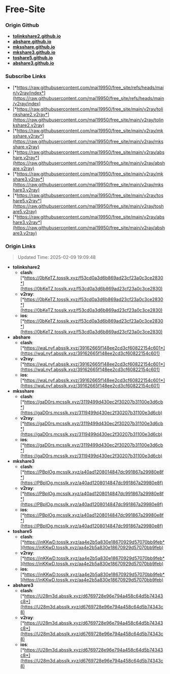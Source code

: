 # Free-Site

### Origin Github

- [**tolinkshare2.github.io**](https://github.com/tolinkshare2/tolinkshare2.github.io)
- [**abshare.github.io**](https://github.com/abshare/abshare.github.io)
- [**mksshare.github.io**](https://github.com/mksshare/mksshare.github.io)
- [**mkshare3.github.io**](https://github.com/mkshare3/mkshare3.github.io)
- [**toshare5.github.io**](https://github.com/toshare5/toshare5.github.io)
- [**abshare3.github.io**](https://github.com/abshare3/abshare3.github.io)

### Subscribe Links

- [*https://raw.githubusercontent.com/mai19950/free_site/refs/heads/main/v2ray/index*](https://raw.githubusercontent.com/mai19950/free_site/refs/heads/main/v2ray/index)
- [*https://raw.githubusercontent.com/mai19950/free_site/main/v2ray/tolinkshare2.v2ray*](https://raw.githubusercontent.com/mai19950/free_site/main/v2ray/tolinkshare2.v2ray)
- [*https://raw.githubusercontent.com/mai19950/free_site/main/v2ray/mksshare.v2ray*](https://raw.githubusercontent.com/mai19950/free_site/main/v2ray/mksshare.v2ray)
- [*https://raw.githubusercontent.com/mai19950/free_site/main/v2ray/abshare.v2ray*](https://raw.githubusercontent.com/mai19950/free_site/main/v2ray/abshare.v2ray)
- [*https://raw.githubusercontent.com/mai19950/free_site/main/v2ray/mkshare3.v2ray*](https://raw.githubusercontent.com/mai19950/free_site/main/v2ray/mkshare3.v2ray)
- [*https://raw.githubusercontent.com/mai19950/free_site/main/v2ray/toshare5.v2ray*](https://raw.githubusercontent.com/mai19950/free_site/main/v2ray/toshare5.v2ray)
- [*https://raw.githubusercontent.com/mai19950/free_site/main/v2ray/abshare3.v2ray*](https://raw.githubusercontent.com/mai19950/free_site/main/v2ray/abshare3.v2ray)

### Origin Links

> Updated Time: 2025-02-09 19:09:48

- **tolinkshare2**
  - **clash**: [*https://0bKeTZ.tosslk.xyz/f53cd0a3d6b869ad23cf23a0c3ce2830*](https://0bKeTZ.tosslk.xyz/f53cd0a3d6b869ad23cf23a0c3ce2830)
  - **v2ray**: [*https://0bKeTZ.tosslk.xyz/f53cd0a3d6b869ad23cf23a0c3ce2830*](https://0bKeTZ.tosslk.xyz/f53cd0a3d6b869ad23cf23a0c3ce2830)
  - **ios**: [*https://0bKeTZ.tosslk.xyz/f53cd0a3d6b869ad23cf23a0c3ce2830*](https://0bKeTZ.tosslk.xyz/f53cd0a3d6b869ad23cf23a0c3ce2830)
- **abshare**
  - **clash**: [*https://waLnyf.absslk.xyz/39162665f148ee2cd3cf60822154c601*](https://waLnyf.absslk.xyz/39162665f148ee2cd3cf60822154c601)
  - **v2ray**: [*https://waLnyf.absslk.xyz/39162665f148ee2cd3cf60822154c601*](https://waLnyf.absslk.xyz/39162665f148ee2cd3cf60822154c601)
  - **ios**: [*https://waLnyf.absslk.xyz/39162665f148ee2cd3cf60822154c601*](https://waLnyf.absslk.xyz/39162665f148ee2cd3cf60822154c601)
- **mksshare**
  - **clash**: [*https://gaD0rs.mcsslk.xyz/3119499d430ec2f30207b31100e3d6cb*](https://gaD0rs.mcsslk.xyz/3119499d430ec2f30207b31100e3d6cb)
  - **v2ray**: [*https://gaD0rs.mcsslk.xyz/3119499d430ec2f30207b31100e3d6cb*](https://gaD0rs.mcsslk.xyz/3119499d430ec2f30207b31100e3d6cb)
  - **ios**: [*https://gaD0rs.mcsslk.xyz/3119499d430ec2f30207b31100e3d6cb*](https://gaD0rs.mcsslk.xyz/3119499d430ec2f30207b31100e3d6cb)
- **mkshare3**
  - **clash**: [*https://PBplOg.mcsslk.xyz/a40ad1208014847dc991867a29980e8f*](https://PBplOg.mcsslk.xyz/a40ad1208014847dc991867a29980e8f)
  - **v2ray**: [*https://PBplOg.mcsslk.xyz/a40ad1208014847dc991867a29980e8f*](https://PBplOg.mcsslk.xyz/a40ad1208014847dc991867a29980e8f)
  - **ios**: [*https://PBplOg.mcsslk.xyz/a40ad1208014847dc991867a29980e8f*](https://PBplOg.mcsslk.xyz/a40ad1208014847dc991867a29980e8f)
- **toshare5**
  - **clash**: [*https://inKKwD.tosslk.xyz/aa4e2b5a830e18670929d57070bb9feb*](https://inKKwD.tosslk.xyz/aa4e2b5a830e18670929d57070bb9feb)
  - **v2ray**: [*https://inKKwD.tosslk.xyz/aa4e2b5a830e18670929d57070bb9feb*](https://inKKwD.tosslk.xyz/aa4e2b5a830e18670929d57070bb9feb)
  - **ios**: [*https://inKKwD.tosslk.xyz/aa4e2b5a830e18670929d57070bb9feb*](https://inKKwD.tosslk.xyz/aa4e2b5a830e18670929d57070bb9feb)
- **abshare3**
  - **clash**: [*https://U28m3d.absslk.xyz/d6769728e96e794a458c64d5b74343c8*](https://U28m3d.absslk.xyz/d6769728e96e794a458c64d5b74343c8)
  - **v2ray**: [*https://U28m3d.absslk.xyz/d6769728e96e794a458c64d5b74343c8*](https://U28m3d.absslk.xyz/d6769728e96e794a458c64d5b74343c8)
  - **ios**: [*https://U28m3d.absslk.xyz/d6769728e96e794a458c64d5b74343c8*](https://U28m3d.absslk.xyz/d6769728e96e794a458c64d5b74343c8)
